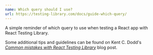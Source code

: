 ```yaml
---
name: Which query should I use?
url: https://testing-library.com/docs/guide-which-query/
---
```


A simple reminder of which query to use when testing a React app with React
Testing Library.

Some additional tips and guidelines can be found on Kent C. Dodd's [_Common
mistakes with React Testing Library_][1] blog post.

[1]: https://kentcdodds.com/blog/common-mistakes-with-react-testing-library
